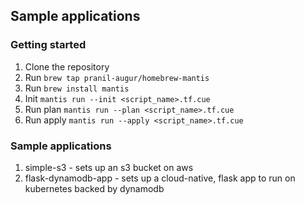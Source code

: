 ## Sample applications

### Getting started

1. Clone the repository
2. Run `brew tap pranil-augur/homebrew-mantis`
3. Run `brew install mantis`
4. Init `mantis run --init <script_name>.tf.cue`
5. Run plan `mantis run --plan <script_name>.tf.cue`
6. Run apply `mantis run --apply <script_name>.tf.cue`

### Sample applications

1. simple-s3 - sets up an s3 bucket on aws
2. flask-dynamodb-app - sets up a cloud-native, flask app to run on kubernetes backed by dynamodb